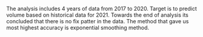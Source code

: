 The analysis includes 4 years of data from 2017 to 2020.
Target is to predict volume based on historical data for 2021.
Towards the end of analysis its concluded that there is no fix patter in the data.
The method that gave us most highest accuracy is exponential smoothing method.
